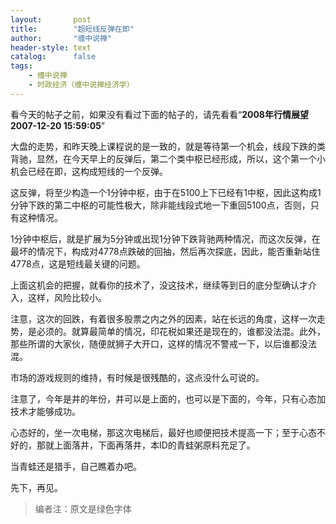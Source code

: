 ```yaml
---
layout:       post
title:        "超短线反弹在即"
author:       "缠中说禅"
header-style: text
catalog:      false
tags:
    - 缠中说禅
    - 时政经济（缠中说禅经济学）
---
```


看今天的帖子之前，如果没有看过下面的帖子的，请先看看“**2008年行情展望 2007-12-20 15:59:05**”



大盘的走势，和昨天晚上课程说的是一致的，就是等待第一个机会，线段下跌的类背驰，显然，在今天早上的反弹后，第二个类中枢已经形成，所以，这个第一个小机会已经在即，这构成短线的一个反弹。



这反弹，将至少构造一个1分钟中枢，由于在5100上下已经有1中枢，因此这构成1分钟下跌的第二中枢的可能性极大，除非能线段式地一下重回5100点，否则，只有这种情况。



1分钟中枢后，就是扩展为5分钟或出现1分钟下跌背驰两种情况，而这次反弹，在最坏的情况下，构成对4778点跌破的回抽，然后再次探底，因此，能否重新站住4778点，这是短线最关键的问题。



上面这机会的把握，就看你的技术了，没这技术，继续等到日的底分型确认才介入，这样，风险比较小。



注意，这次的回跌，有着很多股票之内之外的因素，站在长远的角度，这样一次走势，是必须的。就算最简单的情况，印花税如果还是现在的，谁都没法混。此外，那些所谓的大家伙，随便就狮子大开口，这样的情况不警戒一下，以后谁都没法混。



市场的游戏规则的维持，有时候是很残酷的，这点没什么可说的。



注意了，今年是井的年份，井可以是上面的，也可以是下面的，今年，只有心态加技术才能够成功。



心态好的，坐一次电梯，那这次电梯后，最好也顺便把技术提高一下；至于心态不好的，那就上面落井，下面再落井，本ID的青蛙粥原料充足了。



当青蛙还是猎手，自己瞧着办吧。



先下，再见。



> 编者注：原文是绿色字体
